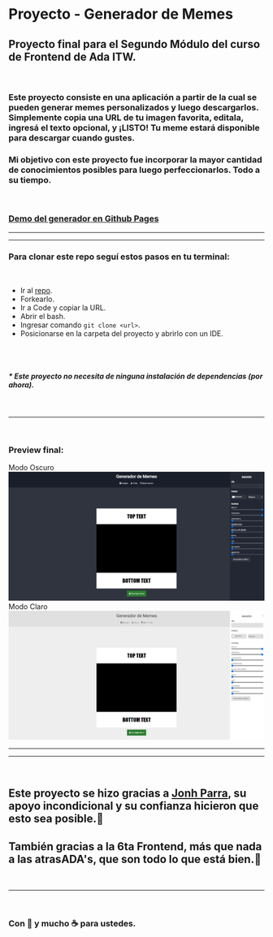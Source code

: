 # Proyecto - Generador de Memes

## Proyecto final para el Segundo Módulo del curso de Frontend de Ada ITW.
<br>

### Este proyecto consiste en una aplicación a partir de la cual se pueden generar memes personalizados y luego descargarlos. Simplemente copia una URL de tu imagen favorita, editala, ingresá el texto opcional, y ¡LISTO! Tu meme estará disponible para descargar cuando gustes.
### Mi objetivo con este proyecto fue incorporar la mayor cantidad de conocimientos posibles para luego perfeccionarlos. Todo a su tiempo.
<br>

### [Demo del generador en Github Pages]()

---
---

### Para clonar este repo seguí estos pasos en tu terminal:
<br>

- Ir al [repo](https://github.com/LuciaMartinez379/proyecto-generador-ada).
- Forkearlo.
- Ir a Code y copiar la URL.
- Abrir el bash.
- Ingresar comando ```git clone <url>```.
- Posicionarse en la carpeta del proyecto y abrirlo con un IDE.
<br>
<br>

##### * Este proyecto no necesita de ninguna instalación de dependencias (por ahora).
<br>

---
<br>

### Preview final:
Modo Oscuro
![imagen](ScreenshotDark.png)
<br>
Modo Claro
![imagen](ScreenshotLight.png)

---
---
<br>

## Este proyecto se hizo gracias a [Jonh Parra](https://github.com/jonhks), su apoyo incondicional y su confianza hicieron que esto sea posible.💜 

## También gracias a la 6ta Frontend, más que nada a las atrasADA's, que son todo lo que está bien.💪

<br>

---
<br>

### Con 💛 y mucho ☕ para ustedes.